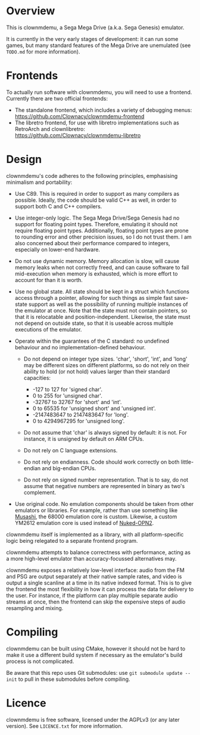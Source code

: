 # Overview

This is clownmdemu, a Sega Mega Drive (a.k.a. Sega Genesis) emulator.

It is currently in the very early stages of development: it can run some games,
but many standard features of the Mega Drive are unemulated (see `TODO.md` for
more information).


# Frontends

To actually run software with clownmdemu, you will need to use a frontend.
Currently there are two official frontends:
- The standalone frontend, which includes a variety of debugging menus:
  https://github.com/Clownacy/clownmdemu-frontend
- The libretro frontend, for use with libretro implementations such as
  RetroArch and clownlibretro:
  https://github.com/Clownacy/clownmdemu-libretro


# Design

clownmdemu's code adheres to the following principles, emphasising minimalism
and portability:

- Use C89. This is required in order to support as many compilers as possible.
  Ideally, the code should be valid C++ as well, in order to support both C and
  C++ compilers.

- Use integer-only logic. The Sega Mega Drive/Sega Genesis had no support for
  floating point types. Therefore, emulating it should not require floating
  point types. Additionally, floating point types are prone to rounding error
  and other precision issues, so I do not trust them. I am also concerned about
  their performance compared to integers, especially on lower-end hardware.

- Do not use dynamic memory. Memory allocation is slow, will cause memory leaks
  when not correctly freed, and can cause software to fail mid-execution when
  memory is exhausted, which is more effort to account for than it is worth.

- Use no global state. All state should be kept in a struct which functions
  access through a pointer, allowing for such things as simple fast save-state
  support as well as the possibility of running multiple instances of the
  emulator at once. Note that the state must not contain pointers, so that it
  is relocatable and position-independent. Likewise, the state must not depend
  on outside state, so that it is useable across multiple executions of the
  emulator.

- Operate within the guarantees of the C standard: no undefined behaviour and
  no implementation-defined behaviour.

  - Do not depend on integer type sizes. 'char', 'short', 'int', and 'long' may
    be different sizes on different platforms, so do not rely on their ability
    to hold (or not hold) values larger than their standard capacities:
    - -127 to 127 for 'signed char'.
    - 0 to 255 for 'unsigned char'.
    - -32767 to 32767 for 'short' and 'int'.
    - 0 to 65535 for 'unsigned short' and 'unsigned int'.
    - -2147483647 to 2147483647 for 'long'.
    - 0 to 4294967295 for 'unsigned long'.

  - Do not assume that 'char' is always signed by default: it is not. For
    instance, it is unsigned by default on ARM CPUs.

  - Do not rely on C language extensions.

  - Do not rely on endianness. Code should work correctly on both little-endian
    and big-endian CPUs.

  - Do not rely on signed number representation. That is to say, do not assume
    that negative numbers are represented in binary as two's complement.

- Use original code. No emulation components should be taken from other
  emulators or libraries. For example, rather than use something like
  [Musashi](https://github.com/kstenerud/Musashi), the 68000 emulation core is
  custom. Likewise, a custom YM2612 emulation core is used instead of
  [Nuked-OPN2](https://github.com/nukeykt/Nuked-OPN2).

clownmdemu itself is implemented as a library, with all platform-specific logic
being relegated to a separate frontend program.

clownmdemu attempts to balance correctness with performance, acting as a more
high-level emulator than accuracy-focussed alternatives may.

clownmdemu exposes a relatively low-level interface: audio from the FM and PSG
are output separately at their native sample rates, and video is output a
single scanline at a time in its native indexed format. This is to give the
frontend the most flexibility in how it can process the data for delivery to
the user. For instance, if the platform can play multiple separate audio
streams at once, then the frontend can skip the expensive steps of audio
resampling and mixing.


# Compiling

clownmdemu can be built using CMake, however it should not be hard to make it
use a different build system if necessary as the emulator's build process is
not complicated.

Be aware that this repo uses Git submodules: use `git submodule update --init`
to pull in these submodules before compiling.


# Licence

clownmdemu is free software, licensed under the AGPLv3 (or any later version).
See `LICENCE.txt` for more information.
